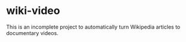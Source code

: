 # wiki-video

This is an incomplete project to automatically turn Wikipedia articles to documentary videos. 
